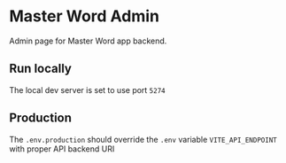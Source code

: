 # Master Word Admin

Admin page for Master Word app backend.

## Run locally

The local dev server is set to use port `5274`

## Production

The `.env.production` should override the `.env` variable `VITE_API_ENDPOINT` with proper API backend URI
